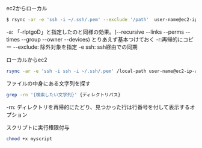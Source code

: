 ec2からローカル
```bash
$ rsync -ar -e 'ssh -i ~/.ssh/.pem' --exclude '/path'  user-name@ec2-ip-address:/ec2-path /local-path
```
-a: 「-rlptgoD」と指定したのと同様の効果。(--recursive --links --perms --times --group --owner --devices)
とりあえず基本つけておく
-r:再帰的にコピー
--exclude: 	除外対象を指定
-e ssh: ssh経由での同期

ローカルからec2
```bash
rsync -ar -e 'ssh -i ssh -i ~/.ssh/.pem' /local-path user-name@ec2-ip-address:/ec2-path
```

ファイルの中身にある文字列を探す
```bash
grep -rn '{検索したい文字列}' {ディレクトリパス}
```
-rn: ディレクトリを再帰的にたどり、見つかった行は行番号を付して表示するオプション

スクリプトに実行権限付与
```bash
chmod +x myscript
```